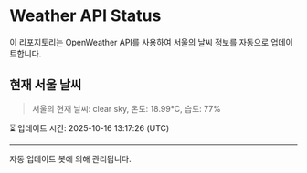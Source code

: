 
# Weather API Status

이 리포지토리는 OpenWeather API를 사용하여 서울의 날씨 정보를 자동으로 업데이트합니다.

## 현재 서울 날씨
> 서울의 현재 날씨: clear sky, 온도: 18.99°C, 습도: 77%

⏳ 업데이트 시간: 2025-10-16 13:17:26 (UTC)

---
자동 업데이트 봇에 의해 관리됩니다.
